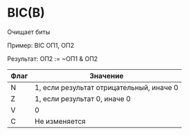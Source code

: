 # BIC(B)

Очищает биты

Пример: BIC ОП1, ОП2

Результат: ОП2 := ~ОП1 & ОП2

| Флаг | Значение                                 |
|------|------------------------------------------|
| N    | 1, если результат отрицательный, иначе 0 |
| Z    | 1, если результат 0, иначе 0             |
| V    | 0                                        |
| C    | Не изменяется                            |